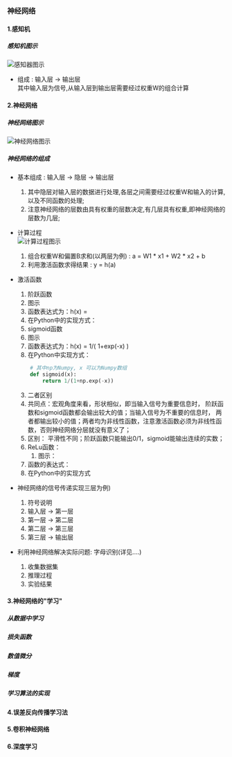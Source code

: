 ### 神经网络

#### 1.感知机
##### 感知机图示
![感知器图示](https://github.com/ZWtu19/Notes/blob/master/src/pics/感知机图示.png)  
* 组成 : 输入层 -> 输出层  
    其中输入层为信号,从输入层到输出层需要经过权重W的组合计算  


#### 2.神经网络
##### 神经网络图示
![神经网络图示](https://github.com/ZWtu19/Notes/blob/master/src/pics/神经网络图示)

##### 神经网络的组成  
* 基本组成 : 输入层 -> 隐层 -> 输出层  
    1. 其中隐层对输入层的数据进行处理,各层之间需要经过权重W和输入的计算,以及不同函数的处理;  
    2. 注意神经网络的层数由具有权重的层数决定,有几层具有权重,即神经网络的层数为几层;  
    
* 计算过程   
![计算过程图示]()
    1. 组合权重W和偏置B求和(以两层为例) : a = W1 * x1 + W2 * x2 + b
    2. 利用激活函数求得结果 : y = h(a)  
    
* 激活函数  
    1. 阶跃函数
	1. 图示
	2. 函数表达式为：h(x) =   
	3. 在Python中的实现方式：      
    2. sigmoid函数 
	1. 图示
	2. 函数表达式为：h(x) = 1/( 1+exp(-x) )  
	3. 在Python中实现方式： 
	```python
		# 其中np为Numpy, x 可以为Numpy数组
		def sigmoid(x):
			return 1/(1+np.exp(-x))
	```  

    3. 二者区别  
	1. 共同点：宏观角度来看，形状相似，即当输入信号为重要信息时，
阶跃函数和sigmoid函数都会输出较大的值；当输入信号为不重要的信息时，
两者都输出较小的值；两者均为非线性函数，注意激活函数必须为非线性函数，否则神经网络分层就没有意义了；
	2. 区别： 平滑性不同；阶跃函数只能输出0/1，sigmoid能输出连续的实数； 
    4. ReLu函数：  
    	1. 图示：  
	2. 函数的表达式： 
	3. 在Python中的实现方式
* 神经网络的信号传递实现三层为例)  
    1. 符号说明  
    2. 输入层 -> 第一层  
    3. 第一层 -> 第二层   
    4. 第二层 -> 第三层  
    5. 第三层 -> 输出层  

* 利用神经网络解决实际问题: 字母识别(详见....)  
    1. 收集数据集  
    2. 推理过程  
    3. 实验结果       
    
#### 3.神经网络的"学习"

##### 从数据中学习  
##### 损失函数  
##### 数值微分  
##### 梯度  
##### 学习算法的实现  

#### 4.误差反向传播学习法
#### 5.卷积神经网络
#### 6.深度学习

